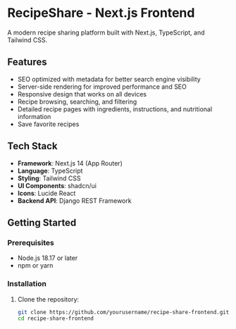 # RecipeShare - Next.js Frontend

A modern recipe sharing platform built with Next.js, TypeScript, and Tailwind CSS.

## Features

- SEO optimized with metadata for better search engine visibility
- Server-side rendering for improved performance and SEO
- Responsive design that works on all devices
- Recipe browsing, searching, and filtering
- Detailed recipe pages with ingredients, instructions, and nutritional information
- Save favorite recipes

## Tech Stack

- **Framework**: Next.js 14 (App Router)
- **Language**: TypeScript
- **Styling**: Tailwind CSS
- **UI Components**: shadcn/ui
- **Icons**: Lucide React
- **Backend API**: Django REST Framework

## Getting Started

### Prerequisites

- Node.js 18.17 or later
- npm or yarn

### Installation

1. Clone the repository:
   ```bash
   git clone https://github.com/yourusername/recipe-share-frontend.git
   cd recipe-share-frontend

